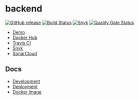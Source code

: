 # backend

[![GitHub release](https://img.shields.io/github/release/NTNU-TIO4852-2020-Gr2/backend.svg)](https://github.com/NTNU-TIO4852-2020-Gr2/backend/releases)
[![Build Status](https://travis-ci.org/NTNU-TIO4852-2020-Gr2/backend.svg?branch=master)](https://travis-ci.org/NTNU-TIO4852-2020-Gr2/backend)
[![Snyk](https://snyk.io/test/github/NTNU-TIO4852-2020-Gr2/backend/badge.svg)](https://snyk.io/test/github/NTNU-TIO4852-2020-Gr2/backend)
[![Quality Gate Status](https://sonarcloud.io/api/project_badges/measure?branch=master&project=NTNU-TIO4852-2020-Gr2_backend&metric=alert_status)](https://sonarcloud.io/dashboard?id=NTNU-TIO4852-2020-Gr2_backend)

* [Demo](https://eit.haavard.cloud)
* [Docker Hub](https://hub.docker.com/r/NTNU-TIO4852-2020-Gr2/backend)
* [Travis CI](https://travis-ci.org/NTNU-TIO4852-2020-Gr2/backend)
* [Snyk](https://snyk.io/test/github/NTNU-TIO4852-2020-Gr2/backend)
* [SonarCloud](https://sonarcloud.io/dashboard?id=NTNU-TIO4852-2020-Gr2_backend)

## Docs

* [Development](docs/development.md)
* [Deployment](docs/deployment.md)
* [Docker Image](docs/docker-image.md)
